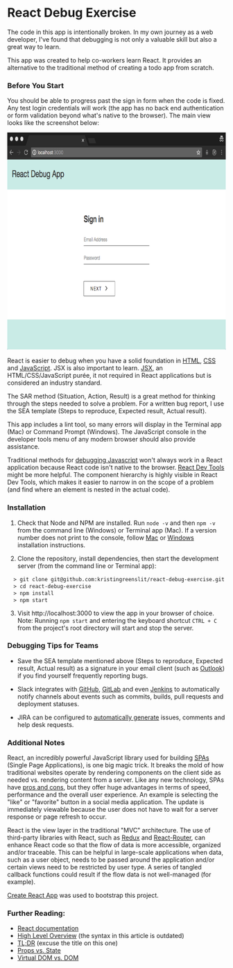 # React Debug Exercise

The code in this app is intentionally broken. In my own journey as a web developer, I've found that debugging is not only a valuable skill but also a great way to learn.

This app was created to help co-workers learn React. It provides an alternative to the traditional method of creating a todo app from scratch.

### Before You Start

You should be able to progress past the sign in form when the code is fixed. Any test login credentials will work (the app has no back end authentication or form validation beyond what's native to the browser). The main view looks like the screenshot below:

<p align='center'>
  <img src='./src/assets/main_view.png' width='750' height='500' />
</p>

React is easier to debug when you have a solid foundation in [HTML](http://learn.shayhowe.com/html-css/getting-to-know-html/), [CSS](http://learn.shayhowe.com/html-css/getting-to-know-css/) and [JavaScript](https://developer.mozilla.org/en-US/docs/Learn/Getting_started_with_the_web/JavaScript_basics). JSX is also important to learn. [JSX](https://medium.com/javascript-scene/jsx-looks-like-an-abomination-1c1ec351a918#.ro3sx1ea0), an HTML/CSS/JavaScript purée, it not required in React applications but is considered an industry standard.

The SAR method (Situation, Action, Result) is a great method for thinking through the steps needed to solve a problem. For a written bug report, I use the SEA template (Steps to reproduce, Expected result, Actual result).

This app includes a lint tool, so many errors will display in the Terminal app (Mac) or Command Prompt (Windows). The JavaScript console in the developer tools menu of any modern browser should also provide assistance.

Traditional methods for [debugging Javascript](https://medium.com/@sandeep.scet/different-ways-to-debug-javascript-code-579e7f58cf10#.3gbqsze60) won't always work in a React application because React code isn't native to the browser. [React Dev Tools](https://github.com/facebook/react-devtools) might be more helpful. The component hierarchy is highly visible in React Dev Tools, which makes it easier to narrow in on the scope of a problem (and find where an element is nested in the actual code).

### Installation

1.  Check that Node and NPM are installed. Run `node -v` and then `npm -v` from the command line (Windows) or Terminal app (Mac). If a version number does not print to the console, follow [Mac](http://blog.teamtreehouse.com/install-node-js-npm-mac) or [Windows](http://blog.teamtreehouse.com/install-node-js-npm-windows) installation instructions.

2.  Clone the repository, install dependencies, then start the development server (from the command line or Terminal app):

  ```
    > git clone git@github.com:kristingreenslit/react-debug-exercise.git
    > cd react-debug-exercise
    > npm install
    > npm start
  ```

3.  Visit http://localhost:3000 to view the app in your browser of choice. Note: Running `npm start` and entering the keyboard shortcut `CTRL + C` from the project's root directory will start and stop the server.

### Debugging Tips for Teams

* Save the SEA template mentioned above (Steps to reproduce, Expected result, Actual result) as a signature in your email client (such as [Outlook](https://support.office.com/en-us/article/Create-and-add-a-signature-to-messages-8ee5d4f4-68fd-464a-a1c1-0e1c80bb27f2)) if you find yourself frequently reporting bugs.

* Slack integrates with [GitHub](https://get.slack.help/hc/en-us/articles/232289568-Use-GitHub-with-Slack), [GitLab](https://docs.gitlab.com/ee/user/project/integrations/slack.html) and even [Jenkins](https://github.com/jenkinsci/slack-plugin) to automatically notify channels about events such as commits, builds, pull requests and deployment statuses.

* JIRA can be configured to [automatically generate](https://confluence.atlassian.com/adminjiracloud/creating-issues-and-comments-from-email-779288896.html) issues, comments and help desk requests.

### Additional Notes

React, an incredibly powerful JavaScript library used for building [SPAs](https://en.wikipedia.org/wiki/Single-page_application) (Single Page Applications), is one big magic trick. It breaks the mold of how traditional websites operate by rendering components on the client side as needed vs. rendering content from a server. Like any new technology, SPAs have [pros and cons](https://neoteric.eu/single-page-application-vs-multiple-page-application), but they offer huge advantages in terms of speed, performance and the overall user experience. An example is selecting the "like" or "favorite" button in a social media application. The update is immediately viewable because the user does not have to wait for a server response or page refresh to occur.

React is the view layer in the traditional "MVC" architecture. The use of third-party libraries with React, such as [Redux](https://css-tricks.com/learning-react-router/) and [React-Router](https://css-tricks.com/learning-react-redux/), can enhance React code so that the flow of data is more accessible, organized and/or traceable. This can be helpful in large-scale applications when data, such as a user object, needs to be passed around the application and/or certain views need to be restricted by user type. A series of tangled callback functions could result if the flow data is not well-managed (for example). 

[Create React App](https://github.com/facebookincubator/create-react-app) was used to bootstrap this project.

### Further Reading:

* [React documentation](https://facebook.github.io/react/)
* [High Level Overview](http://blog.reverberate.org/2014/02/react-demystified.html) (the syntax in this article is outdated)
* [TL;DR](http://blog.andrewray.me/reactjs-for-stupid-people/) (excuse the title on this one)
* [Props vs. State](https://themeteorchef.com/tutorials/understanding-props-and-state-in-react)
* [Virtual DOM vs. DOM](http://reactkungfu.com/2015/10/the-difference-between-virtual-dom-and-dom/)



